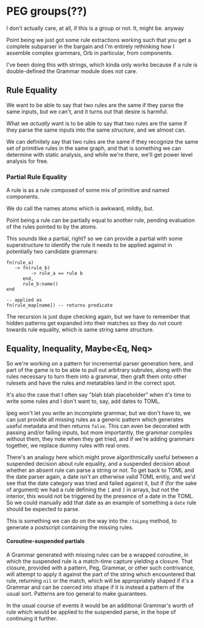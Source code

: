 # PEG groups\(??\)


I don't actually care, at all, if this is a group or not\. It, might be\. anyway


Point being we just got some rule extractions working such that you get a
complete subparser in the bargain and I'm entirely rethinking how I assemble
complex grammars, Orb in particular, from components\.

I've been doing this with strings, which kinda only works because if a rule
is double\-defined the Grammar module does not care\.


## Rule Equality

We want to be able to say that two rules are the same if they parse the same
inputs, but we can't, and it turns out that desire is harmful\.

What we *actually* want is to be able to say that two rules are the same if
they parse the same inputs into the same *structure*, and we almost can\.

We can definitely say that two rules are the same if they recognize the same
set of primitive rules in the same graph, and that is something we can
determine with static analysis, and while we're there, we'll get power level
analysis for free\.


### Partial Rule Equality

A rule is as a rule composed of some mix of primitive and named components\.

We do call the names atoms which is awkward, mildly, but\.

Point being a rule can be partially equal to another rule, pending evaluation
of the rules pointed to by the atoms\.

This sounds like a partial, right? so we can provide a partial with some
superstructure to identify the rule it needs to be applied against in
potentially two candidate grammars:

```lun
fn(rule_a)
   -> fn(rule_b)
         -> rule_a == rule b
      end,
      rule_b:name()
end

-- applied as
fn(rule_map[name]) -- returns predicate
```

The recursion is just dupe checking again, but we have to remember that hidden
patterns get expanded into their matches so they do *not* count towards rule
equality, which is same string same structure\.


## Equality, Inequality, Maybe<Eq, Neq>

So we're working on a pattern for incremental parser generation here, and part
of the game is to be able to pull out arbitrary subrules, along with the rules
necessary to turn them into a grammar, then graft them onto other rulesets and
have the rules and metatables land in the correct spot\.

It's also the case that I often say "blah blah placeholder" when it's time to
write some rules and I don't want to, say, add dates to TOML\.

lpeg won't let you write an incomplete grammar, but we don't have to, we can
just provide all missing rules as a generic pattern which generates useful
metadata and then returns `false`\.  This can even be decorated with passing
and/or failing inputs, but more importantly, the grammar compiles without
them, they note when they get tried, and if we're adding grammars together,
we replace dummy rules with real ones\.

There's an analogy here which might prove algorithmically useful between a
suspended decision about rule equality, and a suspended decision about
whether an absent rule can parse a string or not\.  To get back to TOML and
the date parser again, a date isn't an otherwise valid TOML enitiy, and we'd
see that the date category was tried and failed against it, but if \(for the
sake of argument\) we had a rule defining the `[` and `]` in arrays, but not
the interior, this would not be triggered by the presence of a date in the
TOML\.  So we could manually add that date as an example of something a `date`
rule should be expected to parse\.

This is something we can do on the way into the `:toLpeg` method, to generate
a postscript containing the missing rules\.


#### Coroutine\-suspended partials

  A Grammar generated with missing rules can be a wrapped coroutine, in which
the suspended rule is a match\-time capture yielding a closure\.  That closure,
provided with a pattern, Peg, Grammar, or other such contrivance, will
attempt to apply it against the part of the string which encountered that
rule, returning `nil` or the match, which will be appropriately shaped if it's
a Grammar and can be coerced into shape if it is instead a pattern of the
usual sort\.  Patterns are too general to make guarantees\.

In the usual course of events it would be an additional Grammar's worth of
rule which would be applied to the suspended parse, in the hope of continuing
it further\.
